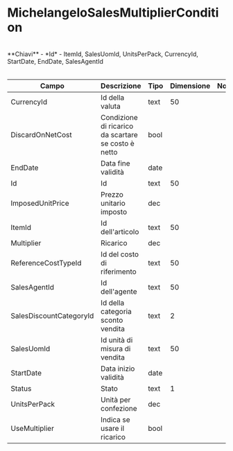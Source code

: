 # MichelangeloSalesMultiplierCondition

<br>
**Chiavi**
- *Id*
- ItemId, SalesUomId, UnitsPerPack, CurrencyId, StartDate, EndDate, SalesAgentId
<br><br>

| Campo | Descrizione | Tipo | Dimensione | Note |
| --- | --- | --- | --- | --- |
| CurrencyId | Id della valuta | text | 50 |  |
| DiscardOnNetCost | Condizione di ricarico da scartare se costo è netto | bool |  |  |
| EndDate | Data fine validità | date |  |  |
| Id | Id | text | 50 |  |
| ImposedUnitPrice | Prezzo unitario imposto | dec |  |  |
| ItemId | Id dell'articolo | text | 50 |  |
| Multiplier | Ricarico | dec |  |  |
| ReferenceCostTypeId | Id del costo di riferimento | text | 50 |  |
| SalesAgentId | Id dell'agente | text | 50 |  |
| SalesDiscountCategoryId | Id della categoria sconto vendita | text | 2 |  |
| SalesUomId | Id unità di misura di vendita | text | 50 |  |
| StartDate | Data inizio validità | date |  |  |
| Status | Stato | text | 1 |  |
| UnitsPerPack | Unità per confezione | dec |  |  |
| UseMultiplier | Indica se usare il ricarico | bool |  |  |

